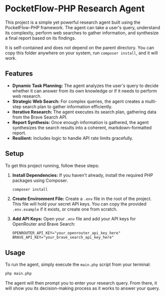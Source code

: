 # PocketFlow-PHP Research Agent

This project is a simple yet powerful research agent built using the PocketFlow-PHP framework. The agent can take a user's query, understand its complexity, perform web searches to gather information, and synthesize a final report based on its findings.

It is self-contained and does not depend on the parent directory. You can copy this folder anywhere on your system, run `composer install`, and it will work.

## Features

-   **Dynamic Task Planning:** The agent analyzes the user's query to decide whether it can answer from its own knowledge or if it needs to perform web research.
-   **Strategic Web Search:** For complex queries, the agent creates a multi-step search plan to gather information efficiently.
-   **Iterative Research:** The agent executes its search plan, gathering data from the Brave Search API.
-   **Report Synthesis:** Once enough information is gathered, the agent synthesizes the search results into a coherent, markdown-formatted report.
-   **Resilient:** Includes logic to handle API rate limits gracefully.

## Setup

To get this project running, follow these steps:

1.  **Install Dependencies:**
    If you haven't already, install the required PHP packages using Composer.
    ```bash
    composer install
    ```

2.  **Create Environment File:**
    Create a `.env` file in the root of the project. This file will hold your secret API keys. You can copy the provided `.env.example` if it exists, or create one from scratch.

3.  **Add API Keys:**
    Open your `.env` file and add your API keys for OpenRouter and Brave Search:
    ```
    OPENROUTER_API_KEY="your_openrouter_api_key_here"
    BRAVE_API_KEY="your_brave_search_api_key_here"
    ```

## Usage

To run the agent, simply execute the `main.php` script from your terminal:

```bash
php main.php
```

The agent will then prompt you to enter your research query. From there, it will show you its decision-making process as it works to answer your query.

